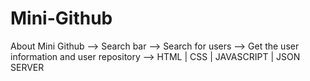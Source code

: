# Mini-Github

About Mini Github --> Search bar --> Search for users --> Get the user information and user repository --> HTML | CSS | JAVASCRIPT | JSON SERVER

